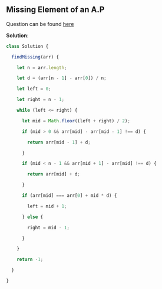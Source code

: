 ## Missing Element of an A.P

Question can be found [here](https://www.geeksforgeeks.org/problems/missing-element-of-ap2228/1)

**Solution**:

```js
class Solution {

  findMissing(arr) {

    let n = arr.length;

    let d = (arr[n - 1] - arr[0]) / n;

    let left = 0;

    let right = n - 1;

    while (left <= right) {

      let mid = Math.floor((left + right) / 2);

      if (mid > 0 && arr[mid] - arr[mid - 1] !== d) {

        return arr[mid - 1] + d;

      }

      if (mid < n - 1 && arr[mid + 1] - arr[mid] !== d) {

        return arr[mid] + d;

      }

      if (arr[mid] === arr[0] + mid * d) {

        left = mid + 1;

      } else {

        right = mid - 1;

      }

    }

    return -1;

  }

}
```


